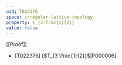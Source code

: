 ```yaml
---
uid: T022376
space: irregular-lattice-topology
property: t_{3-frac{1}{2}}
value: false
---
```

[[Proof]]

* [T022376] [$T_{3 \frac{1}{2}}$|P000006]

